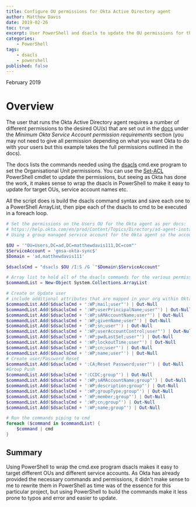 ```yaml
---
title: Configure OU permissions for Okta Active Directory agent
author: Matthew Davis
date: 2019-02-26
toc: true
excerpt: User PowerShell and dsacls to update the OU permissions for the Okta Active Directory agent.
categories:
    - PowerShell
tags:
    - dsacls
    - powershell
published: false
---
```

February 2019

# Overview

The user that runs the Okta Active Directory agent requires a number of different permissions to the desired OU(s) that are set out in the [docs] under the *Minimum Okta Service Account permission requirements* section (you may not need to give all permission depending on what you want Okta to do with your users but this example takes the full permissions outlined in the docs).

The docs lists the commands needed using the [dsacls] cmd.exe program to set the Organisational Unit permissions. You can use the [Set-ACL] PowerShell cmdlet to update the permissions, but seeing as Okta has done the work, it makes sense to wrap the dsacls in PowerShell to make it easy to update for target OUs, service account names etc.

All the script does is build the dsacls command syntax and save each one to a PowerShell ArrayList, then pipe each of the dsacls to cmd to be executed in a foreach loop.

```powershell
# Set the permissions on the Users OU for the Okta agent as per docs:
# https://help.okta.com/en/prod/Content/Topics/Directory/ad-agent-install.htm
# Using a group managed service account for the Okta agent so the account name has a $ 

$OU = '"OU=Users,DC=ad,DC=matthewdavis111,DC=com"'
$ServiceAccount = 'gmsa-okta-sync$'
$Domain = 'ad.matthewdavis111'

$dsaclsCmd = "dsacls $OU /I:S /G `"$Domain\$ServiceAccount"

# Array list to hold all of the dsacls commands for the various permissions for Okta
$commandList = New-Object System.Collections.ArrayList

# Create or Update user
# include additional attributes that are mapped in your org within Okta
$commandList.Add($dsaclsCmd + ':WP;mail;user"') | Out-Null
$commandList.Add($dsaclsCmd + ':WP;userPrincipalName;user"') | Out-Null
$commandList.Add($dsaclsCmd + ':WP;sAMAccountName;user"') | Out-Null
$commandList.Add($dsaclsCmd + ':WP;givenName;user"') | Out-Null
$commandList.Add($dsaclsCmd + ':WP;sn;user"') | Out-Null
$commandList.Add($dsaclsCmd + ':WP;userAccountControl;user"') | Out-Null
$commandList.Add($dsaclsCmd + ':WP;pwdLastSet;user"') | Out-Null
$commandList.Add($dsaclsCmd + ':WP;lockoutTime;user"') | Out-Null
$commandList.Add($dsaclsCmd + ':WP;cn;user"') | Out-Null
$commandList.Add($dsaclsCmd + ':WP;name;user"') | Out-Null
# Create user/Password Reset
$commandList.Add($dsaclsCmd + ':CA;Reset Password;user"') | Out-Null
#Group Push
$commandList.Add($dsaclsCmd + ':CCDC;group"') | Out-Null
$commandList.Add($dsaclsCmd + ':WP;sAMAccountName;group"') | Out-Null
$commandList.Add($dsaclsCmd + ':WP;description;group"') | Out-Null
$commandList.Add($dsaclsCmd + ':WP;groupType;group"') | Out-Null
$commandList.Add($dsaclsCmd + ':WP;member;group"') | Out-Null
$commandList.Add($dsaclsCmd + ':WP;cn;group"') | Out-Null
$commandList.Add($dsaclsCmd + ':WP;name;group"') | Out-Null

# Run the commands piping to cmd
foreach ($command in $commandList) {
    $command | cmd
}

```

## Summary

Using PowerShell to wrap the cmd.exe program dsacls makes it easy to target different OUs and different service accounts. As Okta has already provided the necessary commands and permissions, it didn't make sense to me to rewrite them in PowerShell as time was of the essence for this particular project, but using PowerShell to build the commands make it less prone to typos and error and easier to update.

[docs]: https://help.okta.com/en/prod/Content/Topics/Directory/ad-agent-install.htm
[dsacls]: https://ss64.com/nt/dsacls.html
[Set-Acl]: https://docs.microsoft.com/en-us/powershell/module/microsoft.powershell.security/set-acl?view=powershell-6
